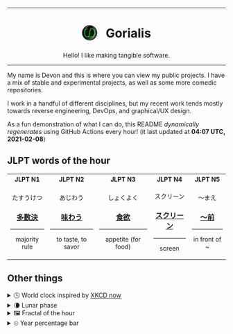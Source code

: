 ***

<h1 align="center">
<sub>
    <img src="readme/resources/avatar.png" height="36">
</sub>
&nbsp;
Gorialis
</h1>
<p align="center">
Hello! I like making tangible software.
</p>

***

My name is Devon and this is where you can view my public projects. I have a mix of stable and experimental projects, as well as some more comedic repositories.

I work in a handful of different disciplines, but my recent work tends mostly towards reverse engineering, DevOps, and graphical/UX design.

As a fun demonstration of what I can do, this README *dynamically regenerates* using GitHub Actions every hour! (it last updated at **04:07 UTC, 2021-02-08**)

<h2>JLPT words of the hour</h2>
<table>
    <tr>
        <th>JLPT N1</th>
        <th>JLPT N2</th>
        <th>JLPT N3</th>
        <th>JLPT N4</th>
        <th>JLPT N5</th>
    </tr>
    <tr>
        <td>
            <p align="center">たすうけつ</p>
            <h3 align="center"><b><a href="https://jisho.org/search/%E5%A4%9A%E6%95%B0%E6%B1%BA">多数決</a></b></h3>
            <hr>
            <p align="center">majority rule</p>
        </td>
        <td>
            <p align="center">あじわう</p>
            <h3 align="center"><b><a href="https://jisho.org/search/%E5%91%B3%E3%82%8F%E3%81%86">味わう</a></b></h3>
            <hr>
            <p align="center">to taste,<wbr> to savor</p>
        </td>
        <td>
            <p align="center">しょくよく</p>
            <h3 align="center"><b><a href="https://jisho.org/search/%E9%A3%9F%E6%AC%B2">食欲</a></b></h3>
            <hr>
            <p align="center">appetite (for food)</p>
        </td>
        <td>
            <p align="center">スクリーン</p>
            <h3 align="center"><b><a href="https://jisho.org/search/%E3%82%B9%E3%82%AF%E3%83%AA%E3%83%BC%E3%83%B3">スクリーン</a></b></h3>
            <hr>
            <p align="center">screen</p>
        </td>
        <td>
            <p align="center">～まえ</p>
            <h3 align="center"><b><a href="https://jisho.org/search/%EF%BD%9E%E5%89%8D">～前</a></b></h3>
            <hr>
            <p align="center">in front of ~</p>
        </td>
    </tr>
</table>

<h2>Other things</h2>
<details>
<summary>🕓  World clock inspired by <a href="https://xkcd.com/now">XKCD now</a></summary>

> <img src="generated/now.png" width="512">

</details>
<details>
<summary>🌘 Lunar phase</summary>

The moon is approximately 89.96% through its phase (Waning Crescent).

</details>
<details>
<summary>&#x1f5bc; Fractal of the hour</summary>

> <img src="generated/fractal.png" width="512">

</details>
<details>
<summary>&#x23f2; Year percentage bar</summary>
<pre><code>2021 [██▁▁▁▁▁▁▁▁▁▁▁▁▁▁▁▁▁▁] 10.46%</code></pre>
</details>
